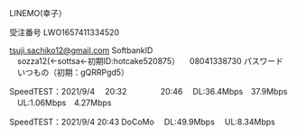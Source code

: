 LINEMO(幸子）

受注番号 LWO1657411334520

tsuji.sachiko12@gmail.com SoftbankID  
　sozza12(←sottsa←初期ID:hotcake520875） 　08041338730 パスワード  
　いつもの（初期：gQRRPgd5）  

SpeedTEST：2021/9/4 　20:32　　　　 20:46 　DL:36.4Mbps　37.9Mbps  
　UL:1.06Mbps　4.27Mbps  

SpeedTEST：2021/9/4 20:43 DoCoMo 　DL:49.9Mbps 　UL:8.34Mbps